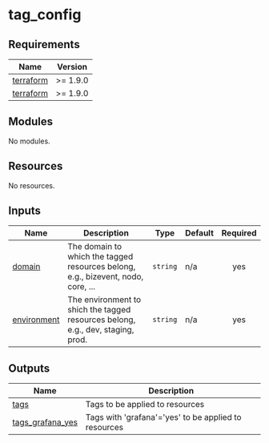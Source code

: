 # tag_config

<!-- BEGIN_TF_DOCS -->
## Requirements

| Name | Version |
|------|---------|
| <a name="requirement_terraform"></a> [terraform](#requirement\_terraform) | >= 1.9.0 |
| <a name="requirement_terraform"></a> [terraform](#requirement\_terraform) | >= 1.9.0 |

## Modules

No modules.

## Resources

No resources.

## Inputs

| Name | Description | Type | Default | Required |
|------|-------------|------|---------|:--------:|
| <a name="input_domain"></a> [domain](#input\_domain) | The domain to which the tagged resources belong, e.g., bizevent, nodo, core, ... | `string` | n/a | yes |
| <a name="input_environment"></a> [environment](#input\_environment) | The environment to shich the tagged resources belong, e.g., dev, staging, prod. | `string` | n/a | yes |

## Outputs

| Name | Description |
|------|-------------|
| <a name="output_tags"></a> [tags](#output\_tags) | Tags to be applied to resources |
| <a name="output_tags_grafana_yes"></a> [tags\_grafana\_yes](#output\_tags\_grafana\_yes) | Tags with 'grafana'='yes' to be applied to resources |
<!-- END_TF_DOCS -->
